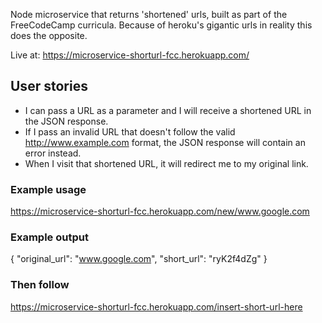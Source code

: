 Node microservice that returns 'shortened' urls, built as part of the FreeCodeCamp curricula.
Because of heroku's gigantic urls in reality this does the opposite.

Live at: https://microservice-shorturl-fcc.herokuapp.com/

## User stories
* I can pass a URL as a parameter and I will receive a shortened URL in the JSON response.
* If I pass an invalid URL that doesn't follow the valid http://www.example.com format, the JSON response will contain an error instead.
* When I visit that shortened URL, it will redirect me to my original link.

### Example usage
https://microservice-shorturl-fcc.herokuapp.com/new/www.google.com

### Example output
{
  "original_url": "www.google.com",
  "short_url": "ryK2f4dZg"
}

### Then follow
https://microservice-shorturl-fcc.herokuapp.com/insert-short-url-here
